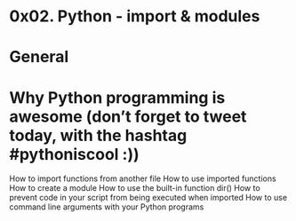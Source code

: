 # 0x02. Python - import & modules

# General

# Why Python programming is awesome (don’t forget to tweet today, with the hashtag #pythoniscool :))
How to import functions from another file
How to use imported functions
How to create a module
How to use the built-in function dir()
How to prevent code in your script from being executed when imported
How to use command line arguments with your Python programs